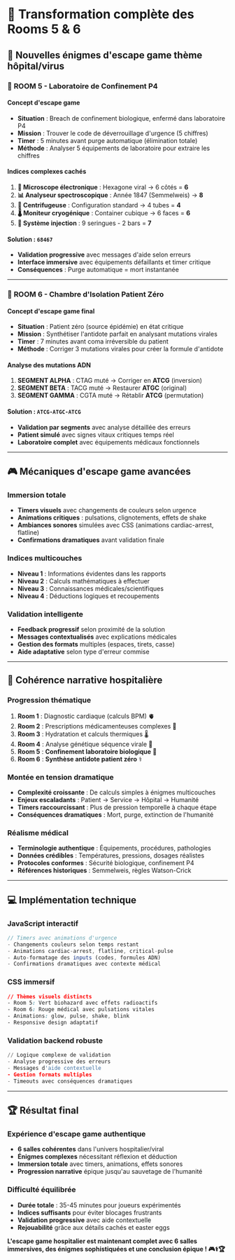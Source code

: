 # 🚨 Transformation complète des Rooms 5 & 6

## 🎯 **Nouvelles énigmes d'escape game thème hôpital/virus**

### 🦠 **ROOM 5 - Laboratoire de Confinement P4**

#### **Concept d'escape game**
- **Situation** : Breach de confinement biologique, enfermé dans laboratoire P4  
- **Mission** : Trouver le code de déverrouillage d'urgence (5 chiffres)
- **Timer** : 5 minutes avant purge automatique (élimination totale)
- **Méthode** : Analyser 5 équipements de laboratoire pour extraire les chiffres

#### **Indices complexes cachés**
1. **🔬 Microscope électronique** : Hexagone viral → 6 côtés = **6**
2. **📊 Analyseur spectroscopique** : Année 1847 (Semmelweis) → **8** 
3. **🧪 Centrifugeuse** : Configuration standard → 4 tubes = **4**
4. **🌡️ Moniteur cryogénique** : Container cubique → 6 faces = **6**
5. **💉 Système injection** : 9 seringues - 2 bars = **7**

#### **Solution** : `68467`
- **Validation progressive** avec messages d'aide selon erreurs
- **Interface immersive** avec équipements défaillants et timer critique
- **Conséquences** : Purge automatique = mort instantanée

---

### 🏥 **ROOM 6 - Chambre d'Isolation Patient Zéro**

#### **Concept d'escape game final**
- **Situation** : Patient zéro (source épidémie) en état critique
- **Mission** : Synthétiser l'antidote parfait en analysant mutations virales
- **Timer** : 7 minutes avant coma irréversible du patient
- **Méthode** : Corriger 3 mutations virales pour créer la formule d'antidote

#### **Analyse des mutations ADN**
1. **SEGMENT ALPHA** : CTAG muté → Corriger en **ATCG** (inversion)
2. **SEGMENT BETA** : TACG muté → Restaurer **ATGC** (original)  
3. **SEGMENT GAMMA** : CGTA muté → Rétablir **ATCG** (permutation)

#### **Solution** : `ATCG-ATGC-ATCG`
- **Validation par segments** avec analyse détaillée des erreurs
- **Patient simulé** avec signes vitaux critiques temps réel
- **Laboratoire complet** avec équipements médicaux fonctionnels

---

## 🎮 **Mécaniques d'escape game avancées**

### **Immersion totale**
- **Timers visuels** avec changements de couleurs selon urgence
- **Animations critiques** : pulsations, clignotements, effets de shake  
- **Ambiances sonores** simulées avec CSS (animations cardiac-arrest, flatline)
- **Confirmations dramatiques** avant validation finale

### **Indices multicouches**
- **Niveau 1** : Informations évidentes dans les rapports
- **Niveau 2** : Calculs mathématiques à effectuer
- **Niveau 3** : Connaissances médicales/scientifiques
- **Niveau 4** : Déductions logiques et recoupements

### **Validation intelligente**
- **Feedback progressif** selon proximité de la solution
- **Messages contextualisés** avec explications médicales
- **Gestion des formats** multiples (espaces, tirets, casse)
- **Aide adaptative** selon type d'erreur commise

---

## 🏥 **Cohérence narrative hospitalière**

### **Progression thématique**
1. **Room 1** : Diagnostic cardiaque (calculs BPM) 🫀
2. **Room 2** : Prescriptions médicamenteuses complexes 💊
3. **Room 3** : Hydratation et calculs thermiques 🌡️  
4. **Room 4** : Analyse génétique séquence virale 🧬
5. **Room 5** : **Confinement laboratoire biologique** 🦠
6. **Room 6** : **Synthèse antidote patient zéro** ⚕️

### **Montée en tension dramatique**
- **Complexité croissante** : De calculs simples à énigmes multicouches
- **Enjeux escaladants** : Patient → Service → Hôpital → Humanité  
- **Timers raccourcissant** : Plus de pression temporelle à chaque étape
- **Conséquences dramatiques** : Mort, purge, extinction de l'humanité

### **Réalisme médical**
- **Terminologie authentique** : Équipements, procédures, pathologies
- **Données crédibles** : Températures, pressions, dosages réalistes
- **Protocoles conformes** : Sécurité biologique, confinement P4
- **Références historiques** : Semmelweis, règles Watson-Crick

---

## 💻 **Implémentation technique**

### **JavaScript interactif**
```javascript
// Timers avec animations d'urgence
- Changements couleurs selon temps restant
- Animations cardiac-arrest, flatline, critical-pulse  
- Auto-formatage des inputs (codes, formules ADN)
- Confirmations dramatiques avec contexte médical
```

### **CSS immersif**
```css
// Thèmes visuels distincts
- Room 5: Vert biohazard avec effets radioactifs
- Room 6: Rouge médical avec pulsations vitales
- Animations: glow, pulse, shake, blink
- Responsive design adaptatif
```

### **Validation backend robuste**
```python
// Logique complexe de validation
- Analyse progressive des erreurs
- Messages d'aide contextuelle 
- Gestion formats multiples
- Timeouts avec conséquences dramatiques
```

---

## 🏆 **Résultat final**

### **Expérience d'escape game authentique**
- **6 salles cohérentes** dans l'univers hospitalier/viral
- **Énigmes complexes** nécessitant réflexion et déduction
- **Immersion totale** avec timers, animations, effets sonores
- **Progression narrative** épique jusqu'au sauvetage de l'humanité

### **Difficulté équilibrée**
- **Durée totale** : 35-45 minutes pour joueurs expérimentés
- **Indices suffisants** pour éviter blocages frustrants  
- **Validation progressive** avec aide contextuelle
- **Rejouabilité** grâce aux détails cachés et easter eggs

**L'escape game hospitalier est maintenant complet avec 6 salles immersives, des énigmes sophistiquées et une conclusion épique ! 🎮⚕️🏆**